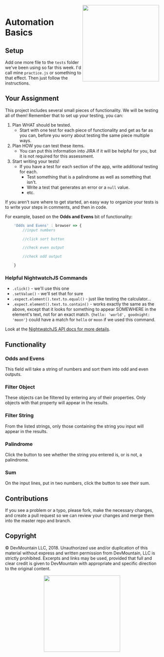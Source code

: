 <img src="https://s3.amazonaws.com/devmountain/www/img/logowhiteblue.png" width="250" align="right">

# Automation Basics

## Setup

Add one more file to the `tests` folder we've been using so far this week. I'd call mine `practice.js` or something to that effect. Then just follow the instructions.

## Your Assignment

This project includes several small pieces of functionality.  We will be testing all of them!  Remember that to set up your testing, you can:

1. Plan WHAT should be tested.
   * Start with one test for each piece of functionality and get as far as you can, before you worry about testing the same piece multiple ways.
1. Plan HOW you can test these items.
   * You can put this information into JIRA if it will be helpful for you, but it is not required for this assessment.
1. Start writing your tests!
   * If you have a test for each section of the app, write additional testing for each. 
      * Test something that is a palindrome as well as something that isn't.
      * Write a test that generates an error or a `null` value.
      * etc.

If you aren't sure where to get started, an easy way to organize your tests is to write your steps in comments, and then in code.

For example, based on the **Odds and Evens** bit of functionality:
```js
    'Odds and Evens' : browser => {
        //input numbers

        //click sort button

        //check even output

        //check odd output

    }
```

### Helpful NightwatchJS Commands

* `.click()` - we'll use this one
* `.setValue()` - we'll set that for sure
* `.expect.element().text.to.equal()` - just like testing the calculator...
* `.expect.element().text.to.contain()` - works exactly the same as the above, except that it looks for something to appear SOMEWHERE in the element's text, not for an exact match.  `{hello: 'world', goodnight: 'moon'}` could have a match for `hello` or `moon` if we used this command.

Look at the [NightwatchJS API docs for more details](http://nightwatchjs.org/api).

## Functionality

### Odds and Evens

This field will take a string of numbers and sort them into odd and even outputs.

### Filter Object

These objects can be filtered by entering any of their properties.  Only objects with that property will appear in the results.

### Filter String

From the listed strings, only those containing the string you input will appear in the results.

### Palindrome

Click the button to see whether the string you entered is, or is not, a palindrome.

### Sum

On the input lines, put in two numbers, click the button to see their sum.

## Contributions

If you see a problem or a typo, please fork, make the necessary changes, and create a pull request so we can review your changes and merge them into the master repo and branch.

## Copyright

© DevMountain LLC, 2018. Unauthorized use and/or duplication of this material without express and written permission from DevMountain, LLC is strictly prohibited. Excerpts and links may be used, provided that full and clear credit is given to DevMountain with appropriate and specific direction to the original content.

<p align="center">
<img src="https://s3.amazonaws.com/devmountain/www/img/logowhiteblue.png" width="250">
</p>


